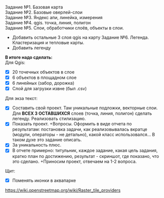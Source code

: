 Задание №1. Базовая карта  
Задание №2. Базовые оверлей-слои  
Задание №3. Яндекс апи, линейка, измерения  
Задание №4. qgis. точка, линия, полигон  
Задание №5. Слои, обработчики слоёв, объекты в слои. 
+ Добавить остальные 3 слоя qgis на карту
Задание №6. Легенда. Кластеризация и тепловые карты.
+ Добавить легенду

**В итоге надо сделать:**  
Для Qgis:  
- [x] 20 точечных объектов в слое
- [x] 6 объектов в площадном слое
- [x] 6 линейных (забор, дорожка)
- [x] Слой для загрузки извне (был .csv)  

Для экза текст:  
- [x] Составить свой проект. Там уникальные подложки, векторные слои. Для **ВСЕХ 3 ОСТАВШИХСЯ** слоев (точка, линия, полигон) сделать легенду. Реализовать стилизацию.
- [x] Показать проект. +Вопросы. Оформить в виде отчета по результатам: постановка задачи, как реализовывалась вкратце (модули, операторы - не детально), какой класс использовался... В таком духе это задание описать.
- [x] За уникальность плюс.
- [x] В отчете примерно: титульник, каждое задание, какая цель задания, кратко план по достижению, результат - скриншот, где показано, что это сделано. +Приносим проект, отвечаем на 1-2 вопроса.  

Щит:  
- [x] Поменять иконки в аквапарке

https://wiki.openstreetmap.org/wiki/Raster_tile_providers
